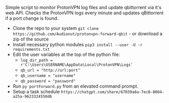 Simple script to monitor ProtonVPN log files and update qbittorrent via it's web API.
Checks the ProtonVPN logs every minute and updates qBittorrent if a port change is found.

- Clone the repo to your system `git clone https://github.com/Audionut/protonvpn-forward-qbit` - or download a zip of the source
- Install necessary python modules `pip3 install --user -U -r requirements.txt`
- Edit the user variables at the top of the python file:
    - `log_dir_path = r'C:\Users\USERNAME\AppData\Local\ProtonVPN\Logs'`
    - `qb_url = "http://url:port"`
    - `qb_username = "username"`
    - `qb_password = "password"`
- Run `py portForward.py` from an elevated command prompt.
- Setup a task schedule `https://chatgpt.com/share/67039a6a-7ec0-8004-a25a-9623324550d6`